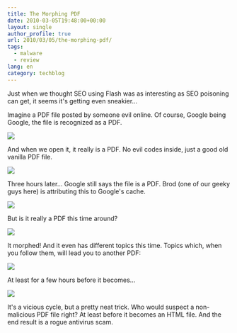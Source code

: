 ```yaml
---
title: The Morphing PDF
date: 2010-03-05T19:48:00+00:00
layout: single
author_profile: true
url: 2010/03/05/the-morphing-pdf/
tags:
  - malware
  - review
lang: en
category: techblog
---
```

Just when we thought SEO using Flash was as interesting as SEO poisoning can get, it seems it's getting even sneakier…

Imagine a PDF file posted by someone evil online. Of course, Google being Google, the file is recognized as a PDF.

<div>
  <a href="http://1.bp.blogspot.com/_vaUVXcmC3OI/S5FXoEzVGoI/AAAAAAAABLE/bttA1pld1sM/s1600-h/joe_corvo_3hrsago.PNG" imageanchor="1"><img border="0" src="http://1.bp.blogspot.com/_vaUVXcmC3OI/S5FXoEzVGoI/AAAAAAAABLE/bttA1pld1sM/s640/joe_corvo_3hrsago.PNG" /></a>
</div>

And when we open it, it really is a PDF. No evil codes inside, just a good old vanilla PDF file.

<div>
  <a href="http://1.bp.blogspot.com/_vaUVXcmC3OI/S5FXvtp7glI/AAAAAAAABLc/gQu3PBjk7Xg/s1600-h/joe_corvo_pdf.PNG" imageanchor="1"><img border="0" src="http://1.bp.blogspot.com/_vaUVXcmC3OI/S5FXvtp7glI/AAAAAAAABLc/gQu3PBjk7Xg/s640/joe_corvo_pdf.PNG" /></a>
</div>

Three hours later… Google still says the file is a PDF. Brod (one of our geeky guys here) is attributing this to Google's cache.

<div>
  <a href="http://3.bp.blogspot.com/_vaUVXcmC3OI/S5FXo2AUz0I/AAAAAAAABLM/cbppifuDriM/s1600-h/joe_corvo_3hrslater.PNG" imageanchor="1"><img border="0" src="http://3.bp.blogspot.com/_vaUVXcmC3OI/S5FXo2AUz0I/AAAAAAAABLM/cbppifuDriM/s640/joe_corvo_3hrslater.PNG" /></a>
</div>

But is it really a PDF this time around?

<div>
  <a href="http://4.bp.blogspot.com/_vaUVXcmC3OI/S5FXsrvW8cI/AAAAAAAABLU/S59o3jbQX6c/s1600-h/joe_corvo_html.PNG" imageanchor="1"><img border="0" src="http://4.bp.blogspot.com/_vaUVXcmC3OI/S5FXsrvW8cI/AAAAAAAABLU/S59o3jbQX6c/s640/joe_corvo_html.PNG" /></a>
</div>

It morphed! And it even has different topics this time. Topics which, when you follow them, will lead you to another PDF:

<div>
  <a href="http://2.bp.blogspot.com/_vaUVXcmC3OI/S5FXnHaq9hI/AAAAAAAABK8/AfNkJocIHQY/s1600-h/jaypolhill_pdf.PNG" imageanchor="1"><img border="0" src="http://2.bp.blogspot.com/_vaUVXcmC3OI/S5FXnHaq9hI/AAAAAAAABK8/AfNkJocIHQY/s640/jaypolhill_pdf.PNG" /></a>
</div>

At least for a few hours before it becomes…

<div>
  <a href="http://2.bp.blogspot.com/_vaUVXcmC3OI/S5FXj45jhUI/AAAAAAAABK0/-zZWEQQLadA/s1600-h/jaypolhill_html.PNG" imageanchor="1"><img border="0" src="http://2.bp.blogspot.com/_vaUVXcmC3OI/S5FXj45jhUI/AAAAAAAABK0/-zZWEQQLadA/s640/jaypolhill_html.PNG" /></a>
</div>

It's a vicious cycle, but a pretty neat trick. Who would suspect a non-malicious PDF file right? At least before it becomes an HTML file. And the end result is a rogue antivirus scam.